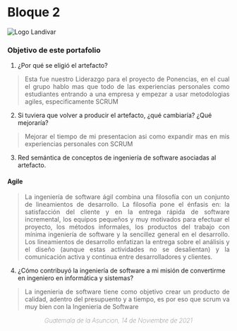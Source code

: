 # Bloque 2
![Logo Landivar](https://i.imgur.com/3bc97R1.png)
### Objetivo de este portafolio
 1. ¿Por qué se eligió el artefacto?
  > <p align="justify">Esta fue nuestro Liderazgo para el proyecto de Ponencias, en el cual el grupo hablo mas que todo de las experiencias personales como estudiantes entrando a una empresa y empezar a usar metodologias agiles, especificamente SCRUM </p>
  > 
 2. Si tuviera que volver a producir el artefacto, ¿qué cambiaría? ¿Qué mejoraría?

> <p align="justify">Mejorar el tiempo de mi presentacion asi como expandir mas en mis experiencias personales con SCRUM</p>
 
 3. Red semántica de conceptos de ingeniería de software asociadas al artefacto.
#### Agile </br>
 > <p p align="justify"> La ingeniería de software ágil combina una filosofía con un conjunto de lineamientos de desarrollo. La filosofía pone el énfasis en: la satisfacción del  cliente y en la entrega rápida de software incremental, los equipos pequeños y muy motivados para efectuar el proyecto, los métodos informales, los productos del trabajo con mínima ingeniería de software y la sencillez general en el desarrollo. Los lineamientos de desarrollo enfatizan la entrega sobre el análisis y el diseño (aunque estas actividades no se desalientan) y la comunicación activa y continua entre desarrolladores y clientes.</p>

 4. ¿Cómo contribuyó la ingeniería de software a mi misión de convertirme en ingeniero en informática y sistemas?

> <p align="justify">La ingenieria de software tiene como objetivo crear un producto de calidad, adentro del presupuento y a tiempo, es por eso que scrum va muy bien con la Ingenieria de Software </p>

<div style="text-align:center;font-weight: 1;font-style: italic;"> Guatemala de la Asuncion, 14 de Noviembre de 2021</div>
